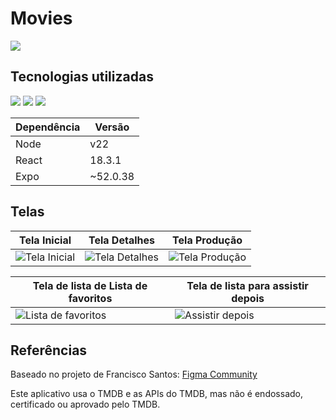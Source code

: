 # Movies
<p>
  <img loading="lazy" src="http://img.shields.io/static/v1?label=STATUS&message=EM%20FINALIZADO&style=for-the-badge"/>
</p>

## Tecnologias utilizadas
<p> 
  <img src="https://img.shields.io/badge/TypeScript-007ACC?style=for-the-badge&logo=typescript&logoColor=white" /> 
  <img src="https://img.shields.io/badge/React_Native-20232A?style=for-the-badge&logo=react&logoColor=61DAFB" /> 
   <img src="https://img.shields.io/badge/Expo-000020?style=for-the-badge&logo=expo&logoColor=white" /> 
</p>


| Dependência | Versão    |
|-------------|-----------|
| Node        | v22       |
| React       | 18.3.1    |
| Expo        | ~52.0.38  |

## Telas

| Tela Inicial                                     | Tela Detalhes                                | Tela Produção                                |
|-------------------------------------------------|---------------------------------------------|---------------------------------------------|
| ![Tela Inicial](https://github.com/user-attachments/assets/c32df13f-e26c-410d-869d-fbe98d9623e7) | ![Tela Detalhes](https://github.com/user-attachments/assets/92f77ae8-b37a-4e2f-adb9-0c8d4f5b634a) | ![Tela Produção](https://github.com/user-attachments/assets/bb33349e-bfbc-479e-918c-fe3f23c63563) |

| Tela de lista de Lista de favoritos             | Tela de lista para assistir depois           |  
|-------------------------------------------------|---------------------------------------------|
|![Lista de favoritos](https://github.com/user-attachments/assets/7347b309-7961-4e11-bc42-ece1931ef555)|![Assistir depois](https://github.com/user-attachments/assets/c0c788c4-296d-49b3-a016-d484d7c8b733)

## Referências

Baseado no projeto de Francisco Santos: [Figma Community](https://www.figma.com/community/file/1124835379376527920)

Este aplicativo usa o TMDB e as APIs do TMDB, mas não é endossado, certificado ou aprovado pelo TMDB.
